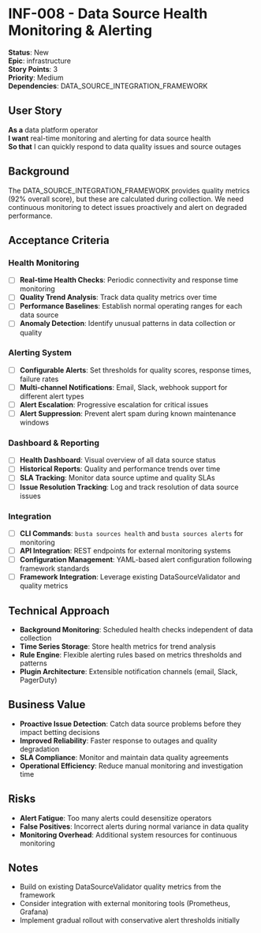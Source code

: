 # INF-008 - Data Source Health Monitoring & Alerting

**Status**: New  
**Epic**: infrastructure  
**Story Points**: 3  
**Priority**: Medium  
**Dependencies**: DATA_SOURCE_INTEGRATION_FRAMEWORK  

## User Story
**As a** data platform operator  
**I want** real-time monitoring and alerting for data source health  
**So that** I can quickly respond to data quality issues and source outages

## Background
The DATA_SOURCE_INTEGRATION_FRAMEWORK provides quality metrics (92% overall score), but these are calculated during collection. We need continuous monitoring to detect issues proactively and alert on degraded performance.

## Acceptance Criteria

### Health Monitoring
- [ ] **Real-time Health Checks**: Periodic connectivity and response time monitoring
- [ ] **Quality Trend Analysis**: Track data quality metrics over time
- [ ] **Performance Baselines**: Establish normal operating ranges for each data source
- [ ] **Anomaly Detection**: Identify unusual patterns in data collection or quality

### Alerting System
- [ ] **Configurable Alerts**: Set thresholds for quality scores, response times, failure rates
- [ ] **Multi-channel Notifications**: Email, Slack, webhook support for different alert types
- [ ] **Alert Escalation**: Progressive escalation for critical issues
- [ ] **Alert Suppression**: Prevent alert spam during known maintenance windows

### Dashboard & Reporting
- [ ] **Health Dashboard**: Visual overview of all data source status
- [ ] **Historical Reports**: Quality and performance trends over time
- [ ] **SLA Tracking**: Monitor data source uptime and quality SLAs
- [ ] **Issue Resolution Tracking**: Log and track resolution of data source issues

### Integration
- [ ] **CLI Commands**: `busta sources health` and `busta sources alerts` for monitoring
- [ ] **API Integration**: REST endpoints for external monitoring systems
- [ ] **Configuration Management**: YAML-based alert configuration following framework standards
- [ ] **Framework Integration**: Leverage existing DataSourceValidator and quality metrics

## Technical Approach
- **Background Monitoring**: Scheduled health checks independent of data collection
- **Time Series Storage**: Store health metrics for trend analysis
- **Rule Engine**: Flexible alerting rules based on metrics thresholds and patterns
- **Plugin Architecture**: Extensible notification channels (email, Slack, PagerDuty)

## Business Value
- **Proactive Issue Detection**: Catch data source problems before they impact betting decisions
- **Improved Reliability**: Faster response to outages and quality degradation
- **SLA Compliance**: Monitor and maintain data quality agreements
- **Operational Efficiency**: Reduce manual monitoring and investigation time

## Risks
- **Alert Fatigue**: Too many alerts could desensitize operators
- **False Positives**: Incorrect alerts during normal variance in data quality
- **Monitoring Overhead**: Additional system resources for continuous monitoring

## Notes
- Build on existing DataSourceValidator quality metrics from the framework
- Consider integration with external monitoring tools (Prometheus, Grafana)
- Implement gradual rollout with conservative alert thresholds initially
